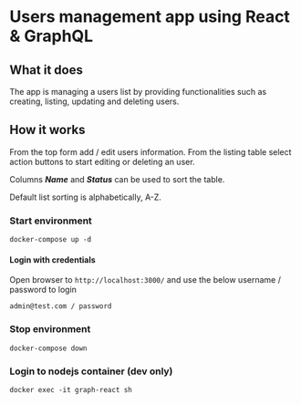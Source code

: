 # Users management app using React & GraphQL

## What it does
The app is managing a users list by providing functionalities such as creating, listing, updating and deleting users.

## How it works
From the top form add / edit users information.
From the listing table select action buttons to start editing or deleting an user.

Columns ***Name*** and ***Status*** can be used to sort the table.

Default list sorting is alphabetically, A-Z.

### Start environment
```ssh
docker-compose up -d
```

#### Login with credentials
Open browser to `http://localhost:3000/` and use the below username / password to login
```
admin@test.com / password
```


### Stop environment
```ssh
docker-compose down
```

### Login to nodejs container (dev only)
```ssh
docker exec -it graph-react sh 
```


